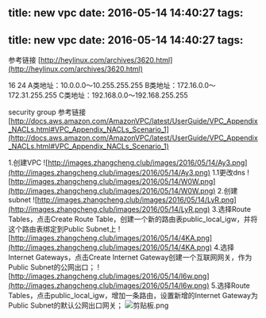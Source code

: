 title: new vpc
date: 2016-05-14 14:40:27
tags:
---
title: new vpc
date: 2016-05-14 14:40:27
tags:
---
参考链接
[http://heylinux.com/archives/3620.html](http://heylinux.com/archives/3620.html)

16 24
A类地址：10.0.0.0～10.255.255.255 
B类地址：172.16.0.0～172.31.255.255 
C类地址：192.168.0.0～192.168.255.255

security group 
参考链接
[http://docs.aws.amazon.com/AmazonVPC/latest/UserGuide/VPC_Appendix_NACLs.html#VPC_Appendix_NACLs_Scenario_1](http://docs.aws.amazon.com/AmazonVPC/latest/UserGuide/VPC_Appendix_NACLs.html#VPC_Appendix_NACLs_Scenario_1)

1.创建VPC
![http://images.zhangcheng.club/images/2016/05/14/Ay3.png](http://images.zhangcheng.club/images/2016/05/14/Ay3.png)
1.1更改dns
![http://images.zhangcheng.club/images/2016/05/14/W0W.png](http://images.zhangcheng.club/images/2016/05/14/W0W.png)
2.创建subnet
![http://images.zhangcheng.club/images/2016/05/14/LyR.png](http://images.zhangcheng.club/images/2016/05/14/LyR.png)
3.选择Route Tables，点击Create Route Table，创建一个新的路由表public_local_igw，并将这个路由表绑定到Public Subnet上
![http://images.zhangcheng.club/images/2016/05/14/4KA.png](http://images.zhangcheng.club/images/2016/05/14/4KA.png)
4.选择Internet Gateways，点击Create Internet Gateway创建一个互联网网关，作为Public Subnet的公网出口；
![http://images.zhangcheng.club/images/2016/05/14/l6w.png](http://images.zhangcheng.club/images/2016/05/14/l6w.png)
5.选择Route Tables，点击public_local_igw，增加一条路由，设置新增的Internet Gateway为Public Subnet的默认公网出口网关；
![剪贴板.png](http://images.zhangcheng.club/images/2016/05/20/8RB.png)
